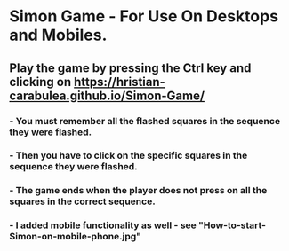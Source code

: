 # Simon Game - For Use On Desktops and Mobiles.
## 
## Play the game by pressing the Ctrl key and clicking on https://hristian-carabulea.github.io/Simon-Game/
### - You must remember all the flashed squares in the sequence they were flashed.
### - Then you have to click on the specific squares in the sequence they were flashed.
### - The game ends when the player does not press on all the squares in the correct sequence.
### - I added mobile functionality as well - see "How-to-start-Simon-on-mobile-phone.jpg"
